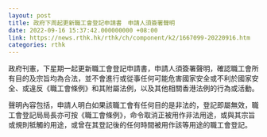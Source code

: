```yaml
---
layout: post
title: 政府下周起更新職工會登記申請書　申請人須簽署聲明
date: 2022-09-16 15:37:42.000000000 +08:00
link: https://news.rthk.hk/rthk/ch/component/k2/1667099-20220916.htm
categories: rthk
---
```


政府刊憲，下星期一起更新職工會登記申請書，申請人須簽署聲明，確認職工會所有目的及宗旨均為合法，並不會進行或從事任何可能危害國家安全或不利於國家安全、或違反《職工會條例》和其附屬法例，以及其他相關香港法例的行為或活動。

聲明內容包括，申請人明白如果該職工會有任何目的是非法的，登記即屬無效，職工會登記局局長亦可按《職工會條例》，命令取消正被用作非法用途，或與其宗旨或規則牴觸的用途，或曾在其登記後的任何時間被用作該等用途的職工會登記。
